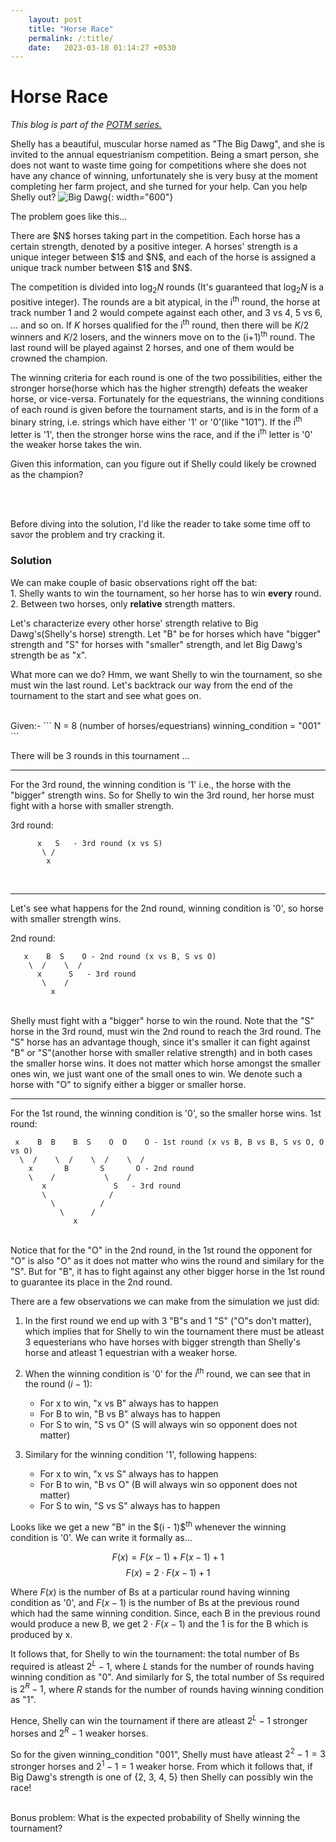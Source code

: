 ```yaml
---
    layout: post
    title: "Horse Race"
    permalink: /:title/
    date:   2023-03-18 01:14:27 +0530
---
```

<h1> Horse Race </h1>
<i>This blog is part of the <a href="{% post_url 2022-06-25-problem-of-the-month%}">POTM series.</a></i>

Shelly has a beautiful, muscular horse named as "The Big Dawg", and she is invited to the annual equestrianism competition. Being a smart person, she does not want to waste time going for competitions where she does not have any chance of winning, unfortunately she is very busy at the moment completing her farm project, and she turned for your help. Can you help Shelly out?
![Big Dawg](/assets/horse.jpeg){: width="600"}

The problem goes like this...


<p>
There are $N$ horses taking part in the competition. Each horse has a certain strength, denoted by a positive integer. A horses' strength is a unique integer between $1$ and $N$, and each of the horse is assigned a unique track number between $1$ and $N$. 

The competition is divided into $\log_2 N$ rounds (It's guaranteed that $\log_2 N$ is a positive integer). 
The rounds are a bit atypical, in the i<sup>th</sup> round, the horse at track number $1$ and $2$ would compete against each other, and $3$ vs $4$, $5$ vs $6$, ... and so on.
If $K$ horses qualified for the i<sup>th</sup> round, then there will be $K / 2$ winners and $K / 2$ losers, and the winners move on to the (i+1)<sup>th</sup> round. The last round will be played against 2 horses, and one of them would be crowned the champion. 

The winning criteria for each round is one of the two possibilities, either the stronger horse(horse which has the higher strength) defeats the weaker horse, or vice-versa.
Fortunately for the equestrians, the winning conditions of each round is given before the tournament starts, and is in the form of a binary string, i.e. strings which have either '1' or '0'(like "101"). If the i<sup>th</sup> letter is '1', then the stronger horse wins the race, and if the i<sup>th</sup> letter is '0' the weaker horse takes the win.

Given this information, can you figure out if Shelly could likely be crowned as the champion?
</p>

<br>
<br>

Before diving into the solution, I'd like the reader to take some time off to savor the problem and try cracking it.
<p>
<!-- TODO: hints? -->
<h3> Solution </h3>
We can make couple of basic observations right off the bat: <br>
<!-- Since Shelly needs to win the tournment We can make some observations: <br> -->
1. Shelly wants to win the tournament, so her horse has to win <b>every</b> round. <br>
2. Between two horses, only <b>relative</b> strength matters.
</p>

Let's characterize every other horse' strength relative to Big Dawg's(Shelly's horse) strength. Let "B" be for horses which have "bigger" strength and "S" for horses with "smaller" strength, and let Big Dawg's strength be as "x".

What more can we do? Hmm, we want Shelly to win the tournament, so she must win the last round. Let's backtrack our way from the end of the tournament to the start and see what goes on.

<br>
Given:-
```
N = 8 (number of horses/equestrians)
winning_condition = "001"
```
<br>

There will be 3 rounds in this tournament ...

--------------------------------
For the 3rd round, the winning condition is '1' i.e., the horse with the "bigger" strength wins.
So for Shelly to win the 3rd round, her horse must fight with a horse with smaller strength.

3rd round: 
<br>
```
      x   S   - 3rd round (x vs S)
       \ /
        x
```

<br>

--------------------------------
Let's see what happens for the 2nd round, winning condition is '0', so horse with smaller strength wins.

2nd round:
<br>

```
   x    B  S    O - 2nd round (x vs B, S vs O)
    \  /    \  / 
      x      S   - 3rd round
       \    /
         x
```
<br>
Shelly must fight with a "bigger" horse to win the round. 
Note that the "S" horse in the 3rd round, must win the 2nd round to reach the 3rd round. The "S" horse has an advantage though, since it's smaller it can fight against "B" or "S"(another horse with smaller relative strength) and in both cases the smaller horse wins. It does not matter which horse amongst the smaller ones win, we just want one of the small ones to win. We denote such a horse with "O" to signify either a bigger or smaller horse.

--------------------------------
For the 1st round, the winning condition is '0', so the smaller horse wins.
1st round:
<br>
```
 x    B  B    B  S    O  O    O - 1st round (x vs B, B vs B, S vs O, O vs O)
  \  /    \  /    \  /    \  /
    x       B       S       O - 2nd round
    \    /           \    / 
       x               S   - 3rd round
       \              /
         \          /
           \      /
              x
```
<br>
Notice that for the "O" in the 2nd round, in the 1st round the opponent for "O" is also "O" as it does not matter who wins the round and similary for the "S". But for "B", it has to fight against any other bigger horse in the 1st round to guarantee its place in the 2nd round.

<p>
There are a few observations we can make from the simulation we just did:

1. In the first round we end up with 3 "B"s and 1 "S" ("O"s don't matter), which implies that for Shelly to win the tournament there must be atleast 3 equesterians who have horses with bigger strength than Shelly's horse and atleast 1 equestrian with a weaker horse. <br>

2. When the winning condition is '0' for the $i$<sup>th</sup> round, we can see that in the round $(i - 1)$: <br>
    - For x to win, "x vs B" always has to happen
    - For B to win, "B vs B" always has to happen 
    - For S to win, "S vs O" 
       (S will always win so opponent does not matter)

3. Similary for the winning condition '1', following happens:
    - For x to win, "x vs S" always has to happen
    - For B to win, "B vs O" 
       (B will always win so opponent does not matter)
    - For S to win, "S vs S" always has to happen 
</p>
Looks like we get a new "B" in the $(i - 1)$<sup>th</sup> whenever the winning condition is '0'.
We can write it formally as...

$$
    F(x) = F(x - 1) + F(x - 1) + 1 
$$
$$
    F(x) = 2 \cdot F(x - 1) + 1
$$

Where $F(x)$ is the number of Bs at a particular round having winning condition as '0', and $F(x - 1)$ is the number of Bs at the previous round which had the same winning condition. 
Since, each B in the previous round would produce a new B, we get $2\cdot F(x - 1)$ and the 1 is for the B which is produced by x.

It follows that, for Shelly to win the tournament: the total number of Bs required is atleast $2^L - 1$, where $L$ stands for the number of rounds having winning condition as "0".
And similarly for S, the total number of Ss required is $2^R - 1$, where $R$ stands for the number of rounds having winning condition as "1".

Hence, Shelly can win the tournament if there are atleast $2^L - 1$ stronger horses and $2^R - 1$ weaker horses.

So for the given winning_condition "001", Shelly must have atleast $2^2 - 1 = 3$ stronger horses and $2^1 - 1 = 1$ weaker horse. 
From which it follows that, if Big Dawg's strength is one of {2, 3, 4, 5} then Shelly can possibly win the race!

<br>
Bonus problem: What is the expected probability of Shelly winning the tournament?

    
